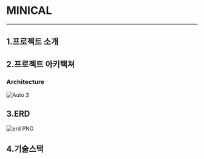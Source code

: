 # MINICAL

---

## 1.프로젝트 소개

## 2.프로젝트 아키택쳐

### Architecture
![Auto 3](https://user-images.githubusercontent.com/52785761/219866688-ef48b388-a661-44d8-a30a-797b67750122.png)
## 3.ERD
![erd PNG](https://user-images.githubusercontent.com/52785761/219866704-6aebe409-b928-4a03-8b60-28c46bbe87bc.png)
## 4.기술스택
